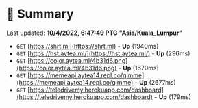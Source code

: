 # 📖 Summary
Last updated: **10/4/2022, 6:47:49 PTG "Asia/Kuala_Lumpur"**

- `GET` [https://shrt.ml](https://shrt.ml) - **Up** (1940ms)
- `GET` [https://hst.aytea.ml/](https://hst.aytea.ml/) - **Up** (296ms)
- `GET` [https://color.aytea.ml/4b31d6.png](https://color.aytea.ml/4b31d6.png) - **Up** (1670ms)
- `GET` [https://memeapi.aytea14.repl.co/gimme](https://memeapi.aytea14.repl.co/gimme) - **Up** (2677ms)
- `GET` [https://teledrivemy.herokuapp.com/dashboard](https://teledrivemy.herokuapp.com/dashboard) - **Up** (179ms)
